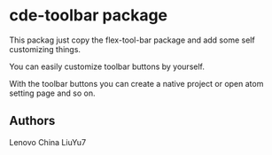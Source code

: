 # cde-toolbar package

This packag just copy the flex-tool-bar package and add some self customizing things.

You can easily customize toolbar buttons by yourself.

With the toolbar buttons you can create a native project or open atom setting page and so on.

## Authors

Lenovo China LiuYu7
